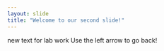 ```yaml
---
layout: slide
title: "Welcome to our second slide!"
---
```

new text for lab work
Use the left arrow to go back!
